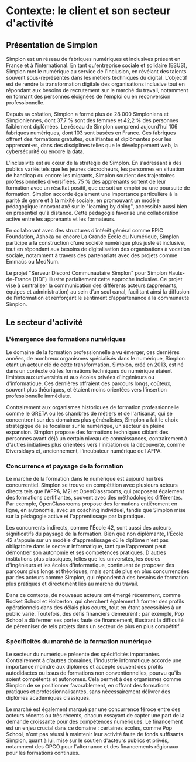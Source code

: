 # Contexte: le client et son secteur d'activité

## Présentation de Simplon

Simplon est un réseau de fabriques numériques et inclusives présent en France et à l'international. En tant qu'entreprise sociale et solidaire (ESUS), Simplon met le numérique au service de l’inclusion, en révélant des talents souvent sous-représentés dans les métiers techniques du digital. L’objectif est de rendre la transformation digitale des organisations inclusive tout en répondant aux besoins de recrutement sur le marché du travail, notamment en formant des personnes éloignées de l'emploi ou en reconversion professionnelle.

Depuis sa création, Simplon a formé plus de 28 000 Simploniens et Simploniennes, dont 37,7 % sont des femmes et 42,2 % des personnes faiblement diplômées. Le réseau de Simplon comprend aujourd’hui 106 fabriques numériques, dont 103 sont basées en France. Ces fabriques offrent des formations gratuites, qualifiantes et diplômantes pour les apprenant·es, dans des disciplines telles que le développement web, la cybersécurité ou encore la data.

L’inclusivité est au cœur de la stratégie de Simplon. En s’adressant à des publics variés tels que les jeunes décrocheurs, les personnes en situation de handicap ou encore les migrants, Simplon soutient des trajectoires professionnelles diversifiées. 75 % des apprenants sortent de leur formation avec un résultat positif, que ce soit un emploi ou une poursuite de formation. Simplon accorde également une importance particulière à la parité de genre et à la mixité sociale, en promouvant un modèle pédagogique innovant axé sur le "learning by doing", accessible aussi bien en présentiel qu'à distance. Cette pédagogie favorise une collaboration active entre les apprenants et les formateurs.

En collaborant avec des structures d’intérêt général comme EPIC Foundation, Ashoka ou encore La Grande École du Numérique, Simplon participe à la construction d'une société numérique plus juste et inclusive, tout en répondant aux besoins de digitalisation des organisations à vocation sociale, notamment à travers des partenariats avec des projets comme Emmaüs ou MedNum.

Le projet "Serveur Discord Communautaire Simplon" pour Simplon Hauts-de-France (HDF) illustre parfaitement cette approche inclusive. Ce projet vise à centraliser la communication des différents acteurs (apprenants, équipes et administration) au sein d’un seul canal, facilitant ainsi la diffusion de l’information et renforçant le sentiment d’appartenance à la communauté Simplon.

## Le secteur d'activité

### L'émergence des formations numériques

Le domaine de la formation professionnelle a vu émerger, ces dernières années, de nombreux organismes spécialisés dans le numérique, Simplon étant un acteur clé de cette transformation. Simplon, créé en 2013, est né dans un contexte où les formations techniques du numérique étaient limitées aux universités et aux écoles privées d'ingénieurs ou d'informatique. Ces dernières offraient des parcours longs, coûteux, souvent plus théoriques, et étaient moins orientées vers l'insertion professionnelle immédiate.

Contrairement aux organismes historiques de formation professionnelle comme le GRETA ou les chambres de métiers et de l'artisanat, qui se concentrent sur des domaines plus généralistes, Simplon a fait le choix stratégique de se focaliser sur le numérique, un secteur en pleine expansion. Simplon propose des formations techniques ciblant des personnes ayant déjà un certain niveau de connaissances, contrairement à d'autres initiatives plus orientées vers l'initiation ou la découverte, comme Diversidays et, anciennement, l’incubateur numérique de l'AFPA.

### Concurrence et paysage de la formation

Le marché de la formation dans le numérique est aujourd'hui très concurrentiel. Simplon se trouve en compétition avec plusieurs acteurs directs tels que l'AFPA, M2i et OpenClassrooms, qui proposent également des formations certifiantes, souvent avec des méthodologies différentes. Par exemple, OpenClassrooms propose des formations entièrement en ligne, en autonomie, avec un coaching individuel, tandis que Simplon mise sur la pédagogie active et l'apprentissage par la pratique.

Les concurrents indirects, comme l'École 42, sont aussi des acteurs significatifs du paysage de la formation. Bien que non diplômante, l'École 42 s'appuie sur un modèle d'apprentissage où le diplôme n'est pas obligatoire dans le secteur informatique, tant que l'apprenant peut démontrer son autonomie et ses compétences pratiques. D'autres institutions plus classiques, telles que les universités, les écoles d'ingénieurs et les écoles d'informatique, continuent de proposer des parcours plus longs et théoriques, mais sont de plus en plus concurrencées par des acteurs comme Simplon, qui répondent à des besoins de formation plus pratiques et directement liés au marché du travail.

Dans ce contexte, de nouveaux acteurs ont émergé récemment, comme Rocket School et Holberton, qui cherchent également à former des profils opérationnels dans des délais plus courts, tout en étant accessibles à un public varié. Toutefois, des défis financiers demeurent : par exemple, Pop School a dû fermer ses portes faute de financement, illustrant la difficulté de pérenniser de tels projets dans un secteur de plus en plus compétitif.

### Spécificités du marché de la formation numérique

Le secteur du numérique présente des spécificités importantes. Contrairement à d'autres domaines, l'industrie informatique accorde une importance moindre aux diplômes et accepte souvent des profils autodidactes ou issus de formations non conventionnelles, pourvu qu'ils soient compétents et autonomes. Cela permet à des organismes comme Simplon de se positionner favorablement, en offrant des formations pratiques et professionnalisantes, sans nécessairement délivrer des diplômes académiques classiques.

Le marché est également marqué par une concurrence féroce entre des acteurs récents ou très récents, chacun essayant de capter une part de la demande croissante pour des compétences numériques. Le financement est un enjeu crucial dans ce domaine : certaines écoles, comme Pop School, n'ont pas réussi à maintenir leur activité faute de fonds suffisants. Simplon, quant à lui, mise sur le soutien d'acteurs publics et privés, notamment des OPCO pour l'alternance et des financements régionaux pour les formations continues.
